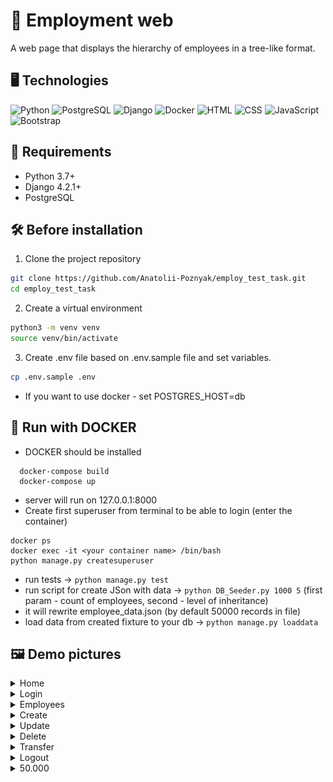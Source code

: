 # 💼 Employment web 
A web page that displays the hierarchy of employees in a tree-like format.

## 🖥️ Technologies 
![Python](https://img.shields.io/badge/-Python-blue?style=for-the-badge&logo=python&logoColor=white)
![PostgreSQL](https://img.shields.io/badge/-PostgreSQL-blue?style=for-the-badge&logo=postgresql&logoColor=white)
![Django](https://img.shields.io/badge/-Django-green?style=for-the-badge&logo=django&logoColor=white)
![Docker](https://img.shields.io/badge/-Docker-blue?style=for-the-badge&logo=docker&logoColor=white)
![HTML](https://img.shields.io/badge/-HTML-orange?style=for-the-badge&logo=html5&logoColor=white)
![CSS](https://img.shields.io/badge/-CSS-blue?style=for-the-badge&logo=css3&logoColor=white)
![JavaScript](https://img.shields.io/badge/-JavaScript-yellow?style=for-the-badge&logo=javascript&logoColor=white)
![Bootstrap](https://img.shields.io/badge/-Bootstrap-purple?style=for-the-badge&logo=bootstrap&logoColor=white)

## 📝 Requirements

- Python 3.7+
- Django 4.2.1+
- PostgreSQL

## 🛠 Before installation
1. Clone the project repository

```bash
git clone https://github.com/Anatolii-Poznyak/employ_test_task.git
cd employ_test_task
```
2. Create a virtual environment
```bash
python3 -m venv venv
source venv/bin/activate
```

3. Create .env file based on .env.sample file and set variables.

```bash
cp .env.sample .env
```

- If you want to use docker - set POSTGRES_HOST=db

## 🐳 Run with DOCKER
- DOCKER should be installed

```shell
  docker-compose build
  docker-compose up
```
- server will run on 127.0.0.1:8000
- Create first superuser from terminal to be able to login (enter the container)
```shell
docker ps
docker exec -it <your container name> /bin/bash
python manage.py createsuperuser
```
- run tests -> `python manage.py test`
- run script for create JSon with data -> `python DB_Seeder.py 1000 5` (first param - count of employees, second - level of inheritance)
- it will rewrite employee_data.json (by default 50000 records in file)
- load data from created fixture to your db -> `python manage.py loaddata`


## 🖼 Demo pictures
<details>
  <summary>Home</summary>

  ![tree](static/demo/tree.png)
</details>
<details>
  <summary>Login</summary>

  ![login](static/demo/login.png)
</details>
<details>
  <summary>Employees</summary>

  ![employees](static/demo/filter.png)
</details>
<details>
  <summary>Create</summary>

  ![create](static/demo/create.png)
</details>
<details>
  <summary>Update</summary>

  ![update](static/demo/update.png)
</details>
<details>
  <summary>Delete</summary>

  ![delete](static/demo/delete.png)
</details>
<details>
  <summary>Transfer</summary>

  ![transfer](static/demo/transfer.png)
</details>
<details>
  <summary>Logout</summary>

  ![logout](static/demo/logout.png)
</details>
<details>
  <summary>50.000</summary>

  ![Fixture](static/demo/fixtura.png)
</details>
